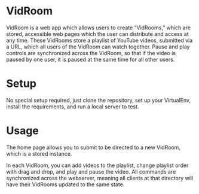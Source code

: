 # VidRoom

VidRoom is a web app which allows users to create “VidRooms,” which are stored, accessible web pages which the user can distribute and access at any time. These VidRooms store a playlist of YouTube videos, submitted via a URL, which all users of the VidRoom can watch together. Pause and play controls are synchronized across the VidRoom, so that if the video is paused by one user, it is paused at the same time for all other users.

# Setup
No special setup required, just clone the repository, set up your VirtualEnv, install the requirements,
and run a local server to test.

# Usage
The home page allows you to submit to be directed to a new VidRoom, which is a stored instance.

In each VidRoom, you can add videos to the playlist, change playlist order with drag and drop, and play and pause the video. All commands are synchronized across the webserver, meaning all clients at that directory will have their VidRooms updated to the same state.
